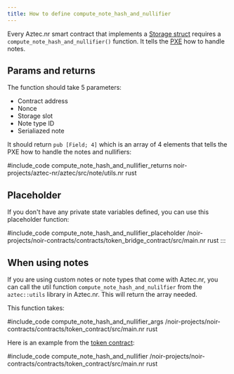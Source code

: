 ```yaml
---
title: How to define compute_note_hash_and_nullifier
---
```


Every Aztec.nr smart contract that implements a [Storage struct](../storage/define_storage.md) requires a `compute_note_hash_and_nullifier()` function. It tells the [PXE](../../../../learn/concepts/pxe/main.md) how to handle notes.

## Params and returns

The function should take 5 parameters:

* Contract address
* Nonce
* Storage slot
* Note type ID
* Serialiazed note

It should return `pub [Field; 4]` which is an array of 4 elements that tells the PXE how to handle the notes and nullifiers:

#include_code compute_note_hash_and_nullifier_returns noir-projects/aztec-nr/aztec/src/note/utils.nr rust

## Placeholder

If you don't have any private state variables defined, you can use this placeholder function:

#include_code compute_note_hash_and_nullifier_placeholder /noir-projects/noir-contracts/contracts/token_bridge_contract/src/main.nr rust
:::

## When using notes
 
If you are using custom notes or note types that come with Aztec.nr, you can call the util function `compute_note_hash_and_nulilfier` from the `aztec::utils` library in Aztec.nr. This will return the array needed.

This function takes:

#include_code compute_note_hash_and_nullifier_args /noir-projects/noir-contracts/contracts/token_contract/src/main.nr rust

Here is an example from the [token contract](../../../tutorials/writing_token_contract.md):

#include_code compute_note_hash_and_nullifier /noir-projects/noir-contracts/contracts/token_contract/src/main.nr rust

